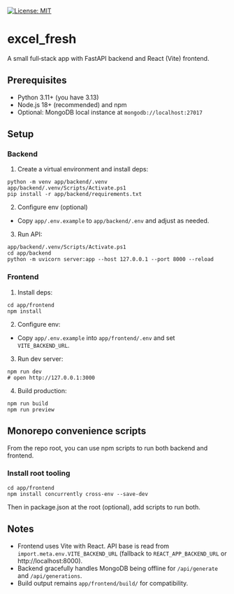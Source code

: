 [![License: MIT](https://img.shields.io/badge/License-MIT-yellow.svg)](https://opensource.org/licenses/MIT)

# excel_fresh

A small full‑stack app with FastAPI backend and React (Vite) frontend.

## Prerequisites
- Python 3.11+ (you have 3.13)
- Node.js 18+ (recommended) and npm
- Optional: MongoDB local instance at `mongodb://localhost:27017`

## Setup

### Backend
1. Create a virtual environment and install deps:
```
python -m venv app/backend/.venv
app/backend/.venv/Scripts/Activate.ps1
pip install -r app/backend/requirements.txt
```
2. Configure env (optional)
- Copy `app/.env.example` to `app/backend/.env` and adjust as needed.
3. Run API:
```
app/backend/.venv/Scripts/Activate.ps1
cd app/backend
python -m uvicorn server:app --host 127.0.0.1 --port 8000 --reload
```

### Frontend
1. Install deps:
```
cd app/frontend
npm install
```
2. Configure env:
- Copy `app/.env.example` into `app/frontend/.env` and set `VITE_BACKEND_URL`.
3. Run dev server:
```
npm run dev
# open http://127.0.0.1:3000
```
4. Build production:
```
npm run build
npm run preview
```

## Monorepo convenience scripts
From the repo root, you can use npm scripts to run both backend and frontend.

### Install root tooling
```
cd app/frontend
npm install concurrently cross-env --save-dev
```

Then in package.json at the root (optional), add scripts to run both.

## Notes
- Frontend uses Vite with React. API base is read from `import.meta.env.VITE_BACKEND_URL` (fallback to `REACT_APP_BACKEND_URL` or http://localhost:8000).
- Backend gracefully handles MongoDB being offline for `/api/generate` and `/api/generations`.
- Build output remains `app/frontend/build/` for compatibility.
